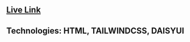 ## [Live Link](https://fahmida-an.github.io/gamer-zone-assignment/)
## Technologies: HTML, TAILWINDCSS, DAISYUI
